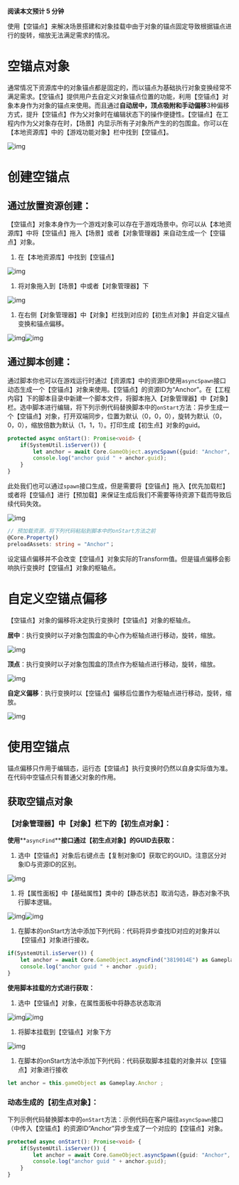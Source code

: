 **阅读本文预计 5 分钟**

使用【空锚点】来解决场景搭建和对象挂载中由于对象的锚点固定导致根据锚点进行的旋转，缩放无法满足需求的情况。

# 空锚点对象

通常情况下资源库中的对象锚点都是固定的，而以锚点为基础执行对象变换经常不满足需求。【空锚点】提供用户去自定义对象锚点位置的功能，利用【空锚点】对象本身作为对象的锚点来使用。而且通过**自动居中，顶点吸附和手动偏移**3种偏移方式，提升【空锚点】作为父对象时在编辑状态下的操作便捷性。【空锚点】在工程内作为父对象存在时，【场景】内显示所有子对象所产生的的包围盒。你可以在【本地资源库】中的【游戏功能对象】栏中找到【空锚点】。

![img](%E2%80%8Bhttps://arkimg.ark.online/1683513164080-15.webp)

# 创建空锚点

## 通过放置资源创建：

【空锚点】对象本身作为一个游戏对象可以存在于游戏场景中。你可以从【本地资源库】中将【空锚点】拖入【场景】或者【对象管理器】来自动生成一个【空锚点】对象。

1. 在【本地资源库】中找到【空锚点】

![img](%E2%80%8Bhttps://arkimg.ark.online/1683513164078-1.webp)

1. 将对象拖入到【场景】中或者【对象管理器】下

![img](%E2%80%8Bhttps://arkimg.ark.online/1683513164078-2.webp)

1. 在右侧【对象管理器】中【对象】栏找到对应的【初生点对象】并自定义锚点变换和锚点偏移。

![img](%E2%80%8Bhttps://arkimg.ark.online/1683513164078-3.webp)![img](%E2%80%8Bhttps://arkimg.ark.online/1683513164078-4.webp)

## 通过脚本创建：

通过脚本你也可以在游戏运行时通过【资源库】中的资源ID使用`asyncSpawn`接口动态生成一个【空锚点】对象来使用。【空锚点】的资源ID为“Anchor”。在【工程内容】下的脚本目录中新建一个脚本文件，将脚本拖入【对象管理器】中【对象】栏。选中脚本进行编辑，将下列示例代码替换脚本中的`onStart`方法：异步生成一个【空锚点】对象，打开双端同步，位置为默认（0，0，0），旋转为默认（0，0，0），缩放倍数为默认（1，1，1）。打印生成【初生点】对象的guid。

```TypeScript
protected async onStart(): Promise<void> {
    if(SystemUtil.isServer()) {
        let anchor = await Core.GameObject.asyncSpawn({guid: "Anchor", replicates: true}) as Gameplay.PlayerStart;
        console.log("anchor guid " + anchor.guid);
    }
}
```

此处我们也可以通过`spawn`接口生成，但是需要将【空锚点】拖入【优先加载栏】或者将【空锚点】进行【预加载】来保证生成后我们不需要等待资源下载而导致后续代码失效。

![img](%E2%80%8Bhttps://arkimg.ark.online/1683513164078-5.webp)

```TypeScript
// 预加载资源，将下列代码粘贴到脚本中的onStart方法之前
@Core.Property()
preloadAssets: string = "Anchor"；
```

设定锚点偏移并不会改变【空锚点】对象实际的Transform值。但是锚点偏移会影响执行变换时【空锚点】对象的枢轴点。

# 自定义空锚点偏移

【空锚点】对象的偏移将决定执行变换时【空锚点】对象的枢轴点。

**居中**：执行变换时以子对象包围盒的中心作为枢轴点进行移动，旋转，缩放。

![img](D:\产品手册图片\1683513164078-6.gif)

**顶点**：执行变换时以子对象包围盒的顶点作为枢轴点进行移动，旋转，缩放。

![img](D:\产品手册图片\1683513164078-7.gif)

**自定义偏移**：执行变换时以【空锚点】偏移后位置作为枢轴点进行移动，旋转，缩放。

![img](D:\产品手册图片\1683513164078-8.gif)

# 使用空锚点

锚点偏移只作用于编辑态，运行态【空锚点】执行变换时仍然以自身实际值为准。在代码中空锚点只有普通父对象的作用。

## 获取空锚点对象

### 【对象管理器】中【对象】栏下的【初生点对象】：

**使用****`asyncFind`****接口通过【初生点对象】的GUID去获取：**

1. 选中【空锚点】对象后右键点击【复制对象ID】获取它的GUID。注意区分对象ID与资源ID的区别。

![img](%E2%80%8Bhttps://arkimg.ark.online/1683513164079-9.webp)

1. 将【属性面板】中【基础属性】类中的【静态状态】取消勾选，静态对象不执行脚本逻辑。

![img](https://meta.feishu.cn/space/api/box/stream/download/asynccode/?code=YmY3NjJjMzVhMDlmMThiZjRmNWEyNDVmMjNlNmEzMTZfcExabDQzSWs4WUlrdDE5NDduTkNiMEVtYUM5NkdJM3ZfVG9rZW46U0J0cWJPdTBMb0ZvQ2F4VnJwZWNkaXlwbjJnXzE2ODM1MTMxNjA6MTY4MzUxNjc2MF9WNA)![img](%E2%80%8Bhttps://arkimg.ark.online/1683513164079-11.webp)

1. 在脚本的onStart方法中添加下列代码：代码将异步查找ID对应的对象并以【空锚点】对象进行接收。

```TypeScript
if(SystemUtil.isServer()) {
    let anchor = await Core.GameObject.asyncFind("3819014E") as Gameplay.Anchor;
    console.log("anchor guid " + anchor .guid);
}
```

**使用脚本挂载的方式进行获取：**

1. 选中【空锚点】对象，在属性面板中将静态状态取消

![img](%E2%80%8Bhttps://arkimg.ark.online/1683513164079-12.webp)![img](%E2%80%8Bhttps://arkimg.ark.online/1683513164079-13.webp)

1. 将脚本挂载到【空锚点】对象下方

![img](%E2%80%8Bhttps://arkimg.ark.online/1683513164079-14.webp)

1. 在脚本的onStart方法中添加下列代码：代码获取脚本挂载的对象并以【空锚点】对象进行接收

```TypeScript
let anchor = this.gameObject as Gameplay.Anchor ;
```

### 动态生成的【初生点对象】：

下列示例代码替换脚本中的`onStart`方法：示例代码在客户端往`asyncSpawn`接口（中传入【空锚点】的资源ID“Anchor”异步生成了一个对应的【空锚点】对象。

```TypeScript
protected async onStart(): Promise<void> {
    if(SystemUtil.isServer()) {
        let anchor = await Core.GameObject.asyncSpawn({guid: "Anchor", replicates: true}) as Gameplay.PlayerStart;
        console.log("anchor guid " + anchor.guid);
    }
}
```

